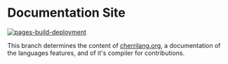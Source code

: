 # Documentation Site

[![pages-build-deployment](https://github.com/electrikmilk/cherri/actions/workflows/pages/pages-build-deployment/badge.svg?branch=documentation)](https://github.com/electrikmilk/cherri/actions/workflows/pages/pages-build-deployment)

This branch determines the content of [cherrilang.org](https://cherrilang.org),
a documentation of the languages features, and of it's compiler for contributions.
